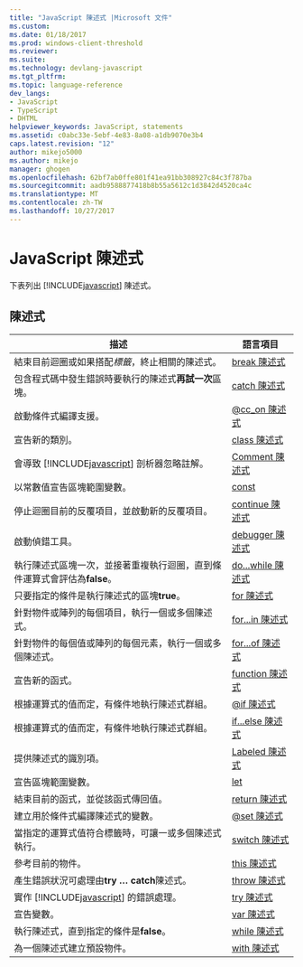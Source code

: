 ```yaml
---
title: "JavaScript 陳述式 |Microsoft 文件"
ms.custom: 
ms.date: 01/18/2017
ms.prod: windows-client-threshold
ms.reviewer: 
ms.suite: 
ms.technology: devlang-javascript
ms.tgt_pltfrm: 
ms.topic: language-reference
dev_langs:
- JavaScript
- TypeScript
- DHTML
helpviewer_keywords: JavaScript, statements
ms.assetid: c0abc33e-5ebf-4e83-8a08-a1db9070e3b4
caps.latest.revision: "12"
author: mikejo5000
ms.author: mikejo
manager: ghogen
ms.openlocfilehash: 62bf7ab0ffe801f41ea91bb308927c84c3f787ba
ms.sourcegitcommit: aadb9588877418b8b55a5612c1d3842d4520ca4c
ms.translationtype: MT
ms.contentlocale: zh-TW
ms.lasthandoff: 10/27/2017
---
```

# <a name="javascript-statements"></a>JavaScript 陳述式
下表列出 [!INCLUDE[javascript](../../javascript/includes/javascript-md.md)] 陳述式。  
  
## <a name="statements"></a>陳述式  
  
|描述|語言項目|  
|-----------------|----------------------|  
|結束目前迴圈或如果搭配*標籤*，終止相關的陳述式。|[break 陳述式](../../javascript/reference/break-statement-javascript.md)|  
|包含程式碼中發生錯誤時要執行的陳述式**再試一次**區塊。|[catch 陳述式](../../javascript/reference/try-dot-dot-dot-catch-dot-dot-dot-finally-statement-javascript.md)|  
|啟動條件式編譯支援。|[@cc_on 陳述式](../../javascript/reference/at-cc-on-statement-javascript.md)|  
|宣告新的類別。|[class 陳述式](../../javascript/reference/class-statement-javascript.md)|  
|會導致 [!INCLUDE[javascript](../../javascript/includes/javascript-md.md)] 剖析器忽略註解。|[Comment 陳述式](../../javascript/reference/comment-statements-javascript.md)|  
|以常數值宣告區塊範圍變數。|[const](../../javascript/reference/const-statement-javascript.md)|  
|停止迴圈目前的反覆項目，並啟動新的反覆項目。|[continue 陳述式](../../javascript/reference/continue-statement-javascript.md)|  
|啟動偵錯工具。|[debugger 陳述式](../../javascript/reference/debugger-statement-javascript.md)|  
|執行陳述式區塊一次，並接著重複執行迴圈，直到條件運算式會評估為**false**。|[do...while 陳述式](../../javascript/reference/do-dot-dot-dot-while-statement-javascript.md)|  
|只要指定的條件是執行陳述式的區塊**true**。|[for 陳述式](../../javascript/reference/for-statement-javascript.md)|  
|針對物件或陣列的每個項目，執行一個或多個陳述式。|[for...in 陳述式](../../javascript/reference/for-dot-dot-dot-in-statement-javascript.md)|  
|針對物件的每個值或陣列的每個元素，執行一個或多個陳述式。|[for...of 陳述式](../../javascript/reference/for-dot-dot-dot-of-statement-javascript.md)|  
|宣告新的函式。|[function 陳述式](../../javascript/reference/function-statement-javascript.md)|  
|根據運算式的值而定，有條件地執行陳述式群組。|[@if 陳述式](../../javascript/reference/at-if-statement-javascript.md)|  
|根據運算式的值而定，有條件地執行陳述式群組。|[if...else 陳述式](../../javascript/reference/if-dot-dot-dot-else-statement-javascript.md)|  
|提供陳述式的識別項。|[Labeled 陳述式](../../javascript/reference/labeled-statement-javascript.md)|  
|宣告區塊範圍變數。|[let](../../javascript/reference/let-statement-javascript.md)|  
|結束目前的函式，並從該函式傳回值。|[return 陳述式](../../javascript/reference/return-statement-javascript.md)|  
|建立用於條件式編譯陳述式的變數。|[@set 陳述式](../../javascript/reference/at-set-statement-javascript.md)|  
|當指定的運算式值符合標籤時，可讓一或多個陳述式執行。|[switch 陳述式](../../javascript/reference/switch-statement-javascript.md)|  
|參考目前的物件。|[this 陳述式](../../javascript/reference/this-statement-javascript.md)|  
|產生錯誤狀況可處理由**try … catch**陳述式。|[throw 陳述式](../../javascript/reference/throw-statement-javascript.md)|  
|實作 [!INCLUDE[javascript](../../javascript/includes/javascript-md.md)] 的錯誤處理。|[try 陳述式](../../javascript/reference/try-dot-dot-dot-catch-dot-dot-dot-finally-statement-javascript.md)|  
|宣告變數。|[var 陳述式](../../javascript/reference/var-statement-javascript.md)|  
|執行陳述式，直到指定的條件是**false**。|[while 陳述式](../../javascript/reference/while-statement-javascript.md)|  
|為一個陳述式建立預設物件。|[with 陳述式](../../javascript/reference/with-statement-javascript.md)|